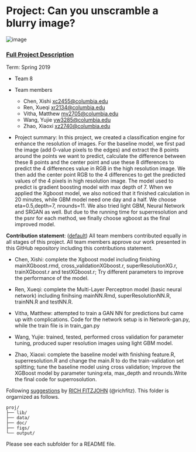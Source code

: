 # Project: Can you unscramble a blurry image? 
![image](figs/example.png)

### [Full Project Description](doc/project3_desc.md)

Term: Spring 2019

+ Team 8
+ Team members
	+ Chen, Xishi xc2455@columbia.edu
	+ Ren, Xueqi xr2134@columbia.edu
	+ Vitha, Matthew mv2705@columbia.edu
	+ Wang, Yujie yw3285@columbia.edu
	+ Zhao, Xiaoxi xz2740@columbia.edu

+ Project summary: In this project, we created a classification engine for enhance the resolution of images. For the baseline model, we first pad the image (add 0-value pixels to the edges) and extract the 8 points around the points we want to predict, calculate the difference between these 8 points and the center point and use these 8 differences to predict the 4 differences value in RGB in the high resolution image. We then add the center point RGB to the 4 differences to get the predicted values of the 4 pixels in high resolution image. The model used to predict is gradient boosting model with max depth of 7. When we applied the Xgboost model, we also noticed that it finished calculation in 20 minutes, while GBM model need one day and a half. We choose eta=0.5,depth=7, nrounds=11. 
We also tried light GBM, Neural Network and SRGAN as well. But due to the running time for superresolution and the psnr for each method, we finally choose xgboost as the final improved model.

	
**Contribution statement**: ([default](doc/a_note_on_contributions.md)) All team members contributed equally in all stages of this project. All team members approve our work presented in this GitHub repository including this contributions statement. 

+ Chen, Xishi: complete the Xgboost model including finishing mainXGboost.rmd, cross_validationXGboost.r, superResolutionXG.r, trainXGboost.r and testXGboost.r; Try different parameters to improve the performance of the model.

+ Ren, Xueqi: complete the Multi-Layer Perceptron model (basic neural network) including finihsing mainNN.Rmd, superResolutionNN.R, trainNN.R and testNN.R. 

+ Vitha, Matthew: attempted to train a GAN NN for predictions but came up with complications. Code for the network setup is in Network-gan.py, while the train file is in train_gan.py

+ Wang, Yujie: trained, tested, performed cross validation for parameter tuning, produced super resolution images using light GBM model. 

+ Zhao, Xiaoxi: complete the baseline model with finishing feature.R, superresolution.R and change the main.R to do the train-validation set splitting; tune the baseline model using cross validation; Improve the XGBoost model by parameter tuning:eta, max_depth and nrounds.Write the final code for superrosolution.

Following [suggestions](http://nicercode.github.io/blog/2013-04-05-projects/) by [RICH FITZJOHN](http://nicercode.github.io/about/#Team) (@richfitz). This folder is orgarnized as follows.

```
proj/
├── lib/
├── data/
├── doc/
├── figs/
└── output/
```

Please see each subfolder for a README file.
